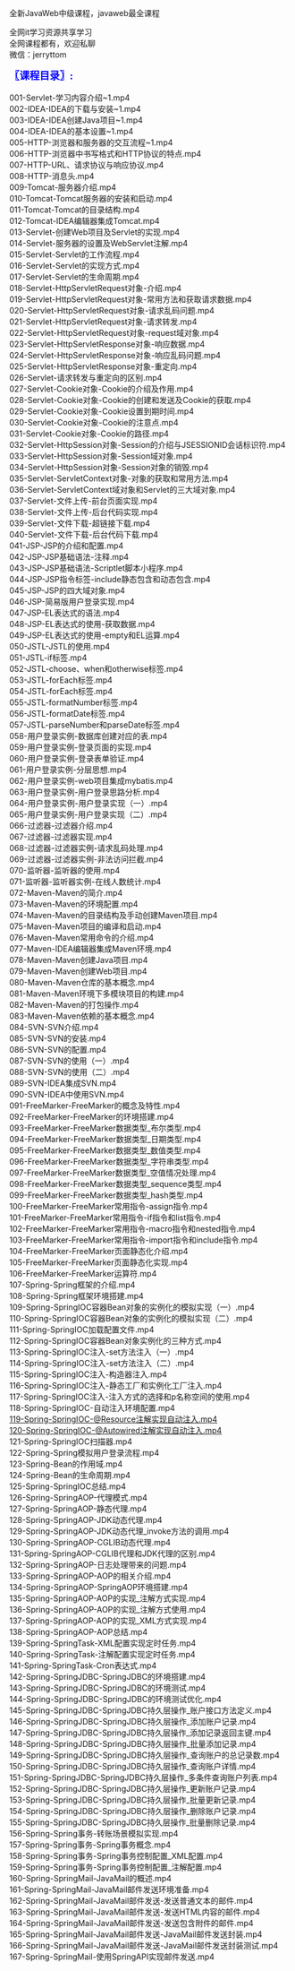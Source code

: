 全新JavaWeb中级课程，javaweb最全课程

全网it学习资源共享学习<br>全网课程都有，欢迎私聊<br>微信：jerryttom<br>

<span style="font-size: large;"><span style="font-family: Tahoma;"><span style="color: #0000ff;"><strong>〖课程目录〗:</strong></span></span></span><br> <span style="font-family: &amp;quot;">&nbsp; &nbsp;</span><br> 001-Servlet-学习内容介绍~1.mp4<br> 002-IDEA-IDEA的下载与安装~1.mp4<br> 003-IDEA-IDEA创建Java项目~1.mp4<br> 004-IDEA-IDEA的基本设置~1.mp4<br> 005-HTTP-浏览器和服务器的交互流程~1.mp4<br> 006-HTTP-浏览器中书写格式和HTTP协议的特点.mp4<br> 007-HTTP-URL、请求协议与响应协议.mp4<br> 008-HTTP-消息头.mp4<br> 009-Tomcat-服务器介绍.mp4<br> 010-Tomcat-Tomcat服务器的安装和启动.mp4<br> 011-Tomcat-Tomcat的目录结构.mp4<br> 012-Tomcat-IDEA编辑器集成Tomcat.mp4<br> 013-Servlet-创建Web项目及Servlet的实现.mp4<br> 014-Servlet-服务器的设置及WebServlet注解.mp4<br> 015-Servlet-Servlet的工作流程.mp4<br> 016-Servlet-Servlet的实现方式.mp4<br> 017-Servlet-Servlet的生命周期.mp4<br> 018-Servlet-HttpServletRequest对象-介绍.mp4<br> 019-Servlet-HttpServletRequest对象-常用方法和获取请求数据.mp4<br> 020-Servlet-HttpServletRequest对象-请求乱码问题.mp4<br> 021-Servlet-HttpServletRequest对象-请求转发.mp4<br> 022-Servlet-HttpServletRequest对象-request域对象.mp4<br> 023-Servlet-HttpServletResponse对象-响应数据.mp4<br> 024-Servlet-HttpServletResponse对象-响应乱码问题.mp4<br> 025-Servlet-HttpServletResponse对象-重定向.mp4<br> 026-Servlet-请求转发与重定向的区别.mp4<br> 027-Servlet-Cookie对象-Cookie的介绍及作用.mp4<br> 028-Servlet-Cookie对象-Cookie的创建和发送及Cookie的获取.mp4<br> 029-Servlet-Cookie对象-Cookie设置到期时间.mp4<br> 030-Servlet-Cookie对象-Cookie的注意点.mp4<br> 031-Servlet-Cookie对象-Cookie的路径.mp4<br> 032-Servlet-HttpSession对象-Session的介绍与JSESSIONID会话标识符.mp4<br> 033-Servlet-HttpSession对象-Session域对象.mp4<br> 034-Servlet-HttpSession对象-Session对象的销毁.mp4<br> 035-Servlet-ServletContext对象-对象的获取和常用方法.mp4<br> 036-Servlet-ServletContext域对象和Servlet的三大域对象.mp4<br> 037-Servlet-文件上传-前台页面实现.mp4<br> 038-Servlet-文件上传-后台代码实现.mp4<br> 039-Servlet-文件下载-超链接下载.mp4<br> 040-Servlet-文件下载-后台代码下载.mp4<br> 041-JSP-JSP的介绍和配置.mp4<br> 042-JSP-JSP基础语法-注释.mp4<br> 043-JSP-JSP基础语法-Scriptlet脚本小程序.mp4<br> 044-JSP-JSP指令标签-include静态包含和动态包含.mp4<br> 045-JSP-JSP的四大域对象.mp4<br> 046-JSP-简易版用户登录实现.mp4<br> 047-JSP-EL表达式的语法.mp4<br> 048-JSP-EL表达式的使用-获取数据.mp4<br> 049-JSP-EL表达式的使用-empty和EL运算.mp4<br> 050-JSTL-JSTL的使用.mp4<br> 051-JSTL-if标签.mp4<br> 052-JSTL-choose、when和otherwise标签.mp4<br> 053-JSTL-forEach标签.mp4<br> 054-JSTL-forEach标签.mp4<br> 055-JSTL-formatNumber标签.mp4<br> 056-JSTL-formatDate标签.mp4<br> 057-JSTL-parseNumber和parseDate标签.mp4<br> 058-用户登录实例-数据库创建对应的表.mp4<br> 059-用户登录实例-登录页面的实现.mp4<br> 060-用户登录实例-登录表单验证.mp4<br> 061-用户登录实例-分层思想.mp4<br> 062-用户登录实例-web项目集成mybatis.mp4<br> 063-用户登录实例-用户登录思路分析.mp4<br> 064-用户登录实例-用户登录实现（一）.mp4<br> 065-用户登录实例-用户登录实现（二）.mp4<br> 066-过滤器-过滤器介绍.mp4<br> 067-过滤器-过滤器实现.mp4<br> 068-过滤器-过滤器实例-请求乱码处理.mp4<br> 069-过滤器-过滤器实例-非法访问拦截.mp4<br> 070-监听器-监听器的使用.mp4<br> 071-监听器-监听器实例-在线人数统计.mp4<br> 072-Maven-Maven的简介.mp4<br> 073-Maven-Maven的环境配置.mp4<br> 074-Maven-Maven的目录结构及手动创建Maven项目.mp4<br> 075-Maven-Maven项目的编译和启动.mp4<br> 076-Maven-Maven常用命令的介绍.mp4<br> 077-Maven-IDEA编辑器集成Maven环境.mp4<br> 078-Maven-Maven创建Java项目.mp4<br> 079-Maven-Maven创建Web项目.mp4<br> 080-Maven-Maven仓库的基本概念.mp4<br> 081-Maven-Maven环境下多模块项目的构建.mp4<br> 082-Maven-Maven的打包操作.mp4<br> 083-Maven-Maven依赖的基本概念.mp4<br> 084-SVN-SVN介绍.mp4<br> 085-SVN-SVN的安装.mp4<br> 086-SVN-SVN的配置.mp4<br> 087-SVN-SVN的使用（一）.mp4<br> 088-SVN-SVN的使用（二）.mp4<br> 089-SVN-IDEA集成SVN.mp4<br> 090-SVN-IDEA中使用SVN.mp4<br> 091-FreeMarker-FreeMarker的概念及特性.mp4<br> 092-FreeMarker-FreeMarker的环境搭建.mp4<br> 093-FreeMarker-FreeMarker数据类型_布尔类型.mp4<br> 094-FreeMarker-FreeMarker数据类型_日期类型.mp4<br> 095-FreeMarker-FreeMarker数据类型_数值类型.mp4<br> 096-FreeMarker-FreeMarker数据类型_字符串类型.mp4<br> 097-FreeMarker-FreeMarker数据类型_空值情况处理.mp4<br> 098-FreeMarker-FreeMarker数据类型_sequence类型.mp4<br> 099-FreeMarker-FreeMarker数据类型_hash类型.mp4<br> 100-FreeMarker-FreeMarker常用指令-assign指令.mp4<br> 101-FreeMarker-FreeMarker常用指令-if指令和list指令.mp4<br> 102-FreeMarker-FreeMarker常用指令-macro指令和nested指令.mp4<br> 103-FreeMarker-FreeMarker常用指令-import指令和include指令.mp4<br> 104-FreeMarker-FreeMarker页面静态化介绍.mp4<br> 105-FreeMarker-FreeMarker页面静态化实现.mp4<br> 106-FreeMarker-FreeMarker运算符.mp4<br> 107-Spring-Spring框架的介绍.mp4<br> 108-Spring-Spring框架环境搭建.mp4<br> 109-Spring-SpringIOC容器Bean对象的实例化的模拟实现（一）.mp4<br> 110-Spring-SpringIOC容器Bean对象的实例化的模拟实现（二）.mp4<br> 111-Spring-SpringIOC加载配置文件.mp4<br> 112-Spring-SpringIOC容器Bean对象实例化的三种方式.mp4<br> 113-Spring-SpringIOC注入-set方法注入（一）.mp4<br> 114-Spring-SpringIOC注入-set方法注入（二）.mp4<br> 115-Spring-SpringIOC注入-构造器注入.mp4<br> 116-Spring-SpringIOC注入-静态工厂和实例化工厂注入.mp4<br> 117-Spring-SpringIOC注入-注入方式的选择和p名称空间的使用.mp4<br> 118-Spring-SpringIOC-自动注入环境配置.mp4<br> 119-Spring-SpringIOC-@Resource注解实现自动注入.mp4<br> 120-Spring-SpringIOC-@Autowired注解实现自动注入.mp4<br> 121-Spring-SpringIOC扫描器.mp4<br> 122-Spring-Spring模拟用户登录流程.mp4<br> 123-Spring-Bean的作用域.mp4<br> 124-Spring-Bean的生命周期.mp4<br> 125-Spring-SpringIOC总结.mp4<br> 126-Spring-SpringAOP-代理模式.mp4<br> 127-Spring-SpringAOP-静态代理.mp4<br> 128-Spring-SpringAOP-JDK动态代理.mp4<br> 129-Spring-SpringAOP-JDK动态代理_invoke方法的调用.mp4<br> 130-Spring-SpringAOP-CGLIB动态代理.mp4<br> 131-Spring-SpringAOP-CGLIB代理和JDK代理的区别.mp4<br> 132-Spring-SpringAOP-日志处理带来的问题.mp4<br> 133-Spring-SpringAOP-AOP的相关介绍.mp4<br> 134-Spring-SpringAOP-SpringAOP环境搭建.mp4<br> 135-Spring-SpringAOP-AOP的实现_注解方式实现.mp4<br> 136-Spring-SpringAOP-AOP的实现_注解方式使用.mp4<br> 137-Spring-SpringAOP-AOP的实现_XML方式实现.mp4<br> 138-Spring-SpringAOP-AOP总结.mp4<br> 139-Spring-SpringTask-XML配置实现定时任务.mp4<br> 140-Spring-SpringTask-注解配置实现定时任务.mp4<br> 141-Spring-SpringTask-Cron表达式.mp4<br> 142-Spring-SpringJDBC-SpringJDBC的环境搭建.mp4<br> 143-Spring-SpringJDBC-SpringJDBC的环境测试.mp4<br> 144-Spring-SpringJDBC-SpringJDBC的环境测试优化.mp4<br> 145-Spring-SpringJDBC-SpringJDBC持久层操作_账户接口方法定义.mp4<br> 146-Spring-SpringJDBC-SpringJDBC持久层操作_添加账户记录.mp4<br> 147-Spring-SpringJDBC-SpringJDBC持久层操作_添加记录返回主键.mp4<br> 148-Spring-SpringJDBC-SpringJDBC持久层操作_批量添加记录.mp4<br> 149-Spring-SpringJDBC-SpringJDBC持久层操作_查询账户的总记录数.mp4<br> 150-Spring-SpringJDBC-SpringJDBC持久层操作_查询账户详情.mp4<br> 151-Spring-SpringJDBC-SpringJDBC持久层操作_多条件查询账户列表.mp4<br> 152-Spring-SpringJDBC-SpringJDBC持久层操作_更新账户记录.mp4<br> 153-Spring-SpringJDBC-SpringJDBC持久层操作_批量更新记录.mp4<br> 154-Spring-SpringJDBC-SpringJDBC持久层操作_删除账户记录.mp4<br> 155-Spring-SpringJDBC-SpringJDBC持久层操作_批量删除记录.mp4<br> 156-Spring-Spring事务-转账场景模拟实现.mp4<br> 157-Spring-Spring事务-Spring事务概念.mp4<br> 158-Spring-Spring事务-Spring事务控制配置_XML配置.mp4<br> 159-Spring-Spring事务-Spring事务控制配置_注解配置.mp4<br> 160-Spring-SpringMail-JavaMail的概述.mp4<br> 161-Spring-SpringMail-JavaMail邮件发送环境准备.mp4<br> 162-Spring-SpringMail-JavaMail邮件发送-发送普通文本的邮件.mp4<br> 163-Spring-SpringMail-JavaMail邮件发送-发送HTML内容的邮件.mp4<br> 164-Spring-SpringMail-JavaMail邮件发送-发送包含附件的邮件.mp4<br> 165-Spring-SpringMail-JavaMail邮件发送-JavaMail邮件发送封装.mp4<br> 166-Spring-SpringMail-JavaMail邮件发送-JavaMail邮件发送封装测试.mp4<br> 167-Spring-SpringMail-使用SpringAPI实现邮件发送.mp4<span style="font-family: &amp;quot;">&nbsp; &nbsp;</span>